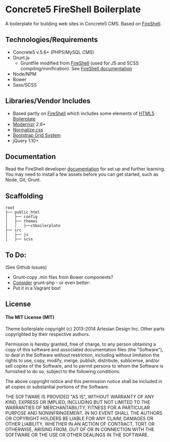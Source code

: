# Concrete5 FireShell Boilerplate

A boilerplate for building web sites in Concrete5 CMS. Based on [FireShell](http://http://getfireshell.com/).


## Technologies/Requirements

- Concrete5 v.5.6+ (PHP5/MySQL CMS)
- Grunt.js
 	- Gruntfile modified from [FireShell](http://http://getfireshell.com/) (used for JS and SCSS compiling/minification). See [FireShell documentation](//github.com/toddmotto/fireshell/blob/master/docs/DOCS.md)
- Node/NPM
- Bower
- Sass/SCSS

## Libraries/Vendor Includes

- Based partly on [FireShell](http://http://getfireshell.com/) which includes some elements of [HTML5 Boilerplate](http://html5boilerplate.com/)
- [Modernizr](http://modernizr.com/) 2.6+
- [Normalize.css](http://necolas.github.com/normalize.css/)
- [Bootstrap Grid System](http://getbootstrap.com/css/#grid)
- jQuery 1.10+


## Documentation

Read the FireShell developer [documentation](//github.com/toddmotto/fireshell/blob/master/docs/DOCS.md) for set up and further learning. You may need to install a few assets before you can get started, such as Node, Git, Grunt.


## Scaffolding

````
root  
├── public_html  
│   ├── config  
│   ├── themes  
│   │   ├──c5boilerplate  
├── src  
│   ├── js  
│   ├── scss  
````


## To Do:
(See Github Issues)  

- Grunt-copy .min files from Bower components?
- [Consider](https://chrsm.org/2013/04/25/using-grunt-for-php/) grunt-php - or even better:
- Put it in a Vagrant box!


## License

#### The MIT License (MIT) 

Theme boilerplate copyright (c) 2013-2014 Artesian Design Inc.
Other parts copyrighted by their respective authors.

Permission is hereby granted, free of charge, to any person obtaining a copy of this software and associated documentation files (the "Software"), to deal in the Software without restriction, including without limitation the rights to use, copy, modify, merge, publish, distribute, sublicense, and/or sell copies of the Software, and to permit persons to whom the Software is furnished to do so, subject to the following conditions:

The above copyright notice and this permission notice shall be included in all copies or substantial portions of the Software.

THE SOFTWARE IS PROVIDED "AS IS", WITHOUT WARRANTY OF ANY KIND, EXPRESS OR IMPLIED, INCLUDING BUT NOT LIMITED TO THE WARRANTIES OF MERCHANTABILITY, FITNESS FOR A PARTICULAR PURPOSE AND NONINFRINGEMENT. IN NO EVENT SHALL THE AUTHORS OR COPYRIGHT HOLDERS BE LIABLE FOR ANY CLAIM, DAMAGES OR OTHER LIABILITY, WHETHER IN AN ACTION OF CONTRACT, TORT OR OTHERWISE, ARISING FROM, OUT OF OR IN CONNECTION WITH THE SOFTWARE OR THE USE OR OTHER DEALINGS IN THE SOFTWARE.
